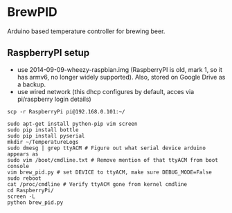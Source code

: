 # BrewPID

Arduino based temperature controller for brewing beer.

## RaspberryPI setup
* use 2014-09-09-wheezy-raspbian.img (RaspberryPI is old, mark 1, so it has armv6, no longer widely supported). Also, stored on Google Drive as a backup.
* use wired network (this dhcp configures by default, acces via pi/raspberry login details)
```
scp -r RaspberryPi pi@192.168.0.101:~/
```
```
sudo apt-get install python-pip vim screen
sudo pip install bottle
sudo pip install pyserial
mkdir ~/TemperatureLogs
sudo dmesg | grep ttyACM # Figure out what serial device arduino appears as
sudo vim /boot/cmdline.txt # Remove mention of that ttyACM from boot console
vim brew_pid.py # set DEVICE to ttyACM, make sure DEBUG_MODE=False
sudo reboot
cat /proc/cmdline # Verify ttyACM gone from kernel cmdline
cd RaspberryPi/
screen -L
python brew_pid.py
```

